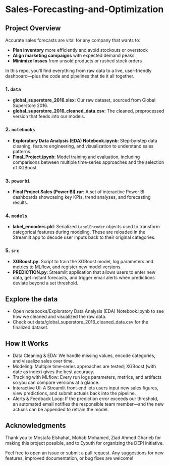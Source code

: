 # Sales-Forecasting-and-Optimization
## Project Overview
Accurate sales forecasts are vital for any company that wants to:

- **Plan inventory** more efficiently and avoid stockouts or overstock  
- **Align marketing campaigns** with expected demand peaks  
- **Minimize losses** from unsold products or rushed stock orders

In this repo, you’ll find everything from raw data to a live, user‑friendly dashboard—plus the code and pipelines that tie it all together.



### 1. `data`
- **global_superstore_2016.xlsx**: Our raw dataset, sourced from Global Superstore 2016.  
- **global_superstore_2016_cleaned_data.csv**: The cleaned, preprocessed version that feeds into our models.

### 2. `notebooks`
- **Exploratory Data Analysis (EDA) Notebook.ipynb**: Step‑by‑step data cleaning, feature engineering, and visualization to understand sales patterns.  
- **Final_Project.ipynb**: Model training and evaluation, including comparisons between multiple time‑series approaches and the selection of XGBoost.

### 3. `powerbi`
- **Final Project Sales (Power BI).rar**: A set of interactive Power BI dashboards showcasing key KPIs, trend analyses, and forecasting results.

### 4. `models`
- **label_encoders.pkl**: Serialized `LabelEncoder` objects used to transform categorical features during modeling. These are reloaded in the Streamlit app to decode user inputs back to their original categories.

### 5. `src`
- **XGBoost.py**: Script to train the XGBoost model, log parameters and metrics to MLflow, and register new model versions.  
- **PREDICTION.py**: Streamlit application that allows users to enter new data, get instant forecasts, and trigger email alerts when predictions deviate beyond a set threshold.

## Explore the data
- Open notebooks/Exploratory Data Analysis (EDA) Notebook.ipynb to see how we cleaned and visualized the raw data.
- Check out data/global_superstore_2016_cleaned_data.csv for the finalized dataset.

## How It Works
- Data Cleaning & EDA: We handle missing values, encode categories, and visualize sales over time.
- Modeling: Multiple time‑series approaches are tested; XGBoost (with date as index) gives the best accuracy.
- Tracking with MLflow: Every run logs parameters, metrics, and artifacts so you can compare versions at a glance.
- Interactive UI: A Streamlit front‑end lets users input new sales figures, view predictions, and submit actuals back into the pipeline.
- Alerts & Feedback Loop: If the prediction error exceeds our threshold, an automated email notifies the responsible team member—and the new actuals can be appended to retrain the model.

## Acknowledgments
Thank you to Mostafa Elshahat, Mohab Mohamed, Ziad Ahmed Gharieb for making this project possible, and to Eyouth for organizing the DEPI initiative.

Feel free to open an issue or submit a pull request. Any suggestions for new features, improved documentation, or bug fixes are welcome!
